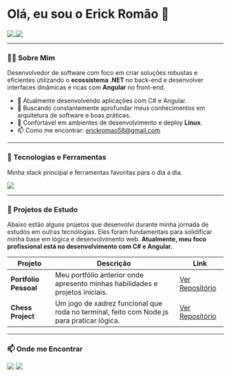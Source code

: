 # Olá, eu sou o Erick Romão 👋

<p align="left">
  <a href="https://github.com/erickromao">
    <img align="center" src="https://github-readme-stats.vercel.app/api?username=erickromao&show_icons=true&theme=dracula&include_all_commits=true&count_private=true"/>
  </a>
  <a href="https://github.com/erickromao">
    <img align="center" src="https://github-readme-stats.vercel.app/api/top-langs/?username=erickromao&layout=compact&langs_count=8&theme=dracula"/>
  </a>
</p>

---

### 👨‍💻 Sobre Mim

Desenvolvedor de software com foco em criar soluções robustas e eficientes utilizando o **ecossistema .NET** no back-end e desenvolver interfaces dinâmicas e ricas com **Angular** no front-end.

- 🔭 Atualmente desenvolvendo aplicações com C# e Angular.
- 🌱 Buscando constantemente aprofundar meus conhecimentos em arquitetura de software e boas práticas.
- 🐧 Confortável em ambientes de desenvolvimento e deploy **Linux**.
- 📫 Como me encontrar: [erickromao58@gmail.com](mailto:erickromao58@gmail.com)

---

### 🚀 Tecnologias e Ferramentas

Minha stack principal e ferramentas favoritas para o dia a dia.

<p align="left">
  <a href="https://skillicons.dev">
    <img src="https://skillicons.dev/icons?i=cs,dotnet,angular,typescript,postgresql,linux,git,github,neovim" />
  </a>
</p>

---

### 📌 Projetos de Estudo

Abaixo estão alguns projetos que desenvolvi durante minha jornada de estudos em outras tecnologias. Eles foram fundamentais para solidificar minha base em lógica e desenvolvimento web. **Atualmente, meu foco profissional está no desenvolvimento com C# e Angular.**

| Projeto | Descrição | Link |
|---|---|---|
| **Portfólio Pessoal** | Meu portfólio anterior onde apresento minhas habilidades e projetos iniciais. | [Ver Repositório](https://github.com/erickromao/portfolio) |
| **Chess Project** | Um jogo de xadrez funcional que roda no terminal, feito com Node.js para praticar lógica. | [Ver Repositório](https://github.com/erickromao/chess_project) |

---

### 📫 Onde me Encontrar

<p align="left">
<a href="mailto:erickromao58@gmail.com" target="_blank"><img src="https://img.shields.io/badge/Gmail-D14836?style=for-the-badge&logo=gmail&logoColor=white" target="_blank"></a>
<a href="https://www.linkedin.com/in/r0mao1/" target="_blank"><img src="https://img.shields.io/badge/-LinkedIn-%230077B5?style=for-the-badge&logo=linkedin&logoColor=white" target="_blank"></a>
</p>

